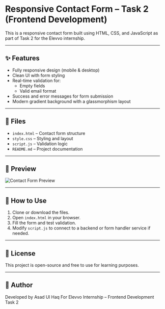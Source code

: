 # Responsive Contact Form – Task 2 (Frontend Development)

This is a responsive contact form built using HTML, CSS, and JavaScript as part of Task 2 for the Elevvo internship.

---

## ✨ Features

- Fully responsive design (mobile & desktop)
- Clean UI with form styling
- Real-time validation for:
  - Empty fields
  - Valid email format
- Success and error messages for form submission
- Modern gradient background with a glassmorphism layout

---

## 📁 Files

- `index.html` – Contact form structure
- `style.css` – Styling and layout
- `script.js` – Validation logic
- `README.md` – Project documentation

---

## 📸 Preview

![Contact Form Preview](https://via.placeholder.com/600x350?text=Contact+Form+Preview)

---

## 🚀 How to Use

1. Clone or download the files.
2. Open `index.html` in your browser.
3. Fill the form and test validation.
4. Modify `script.js` to connect to a backend or form handler service if needed.

---

## 📃 License

This project is open-source and free to use for learning purposes.

---

## 🙌 Author

Developed by Asad Ul Haq 
For Elevvo Internship – Frontend Development Task 2